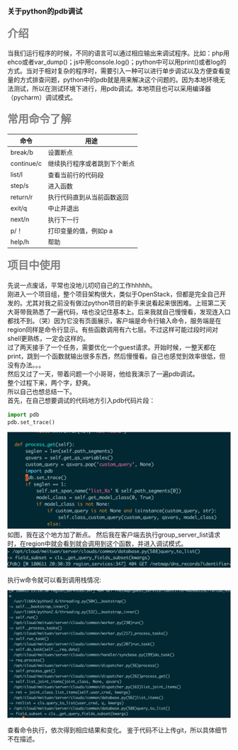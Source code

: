 ### 关于python的pdb调试
#### <font color=gray size=5> 介绍</font> 
当我们运行程序的时候，不同的语言可以通过相应输出来调试程序。比如：php用ehco或者var_dump()；js中用console.log()；python中可以用print()或者log的方式。当对于相对复杂的程序时，需要引入一种可以进行单步调试以及方便查看变量的方式排查问题，python中的pdb就是用来解决这个问题的。因为本地环境无法测试，所以在测试环境下进行，用pdb调试。本地项目也可以采用编译器（pycharm）调试模式。
#### <font color=gray size=5>常用命令了解</font>

命令|  用途
---|---
break/b | 设置断点
continue/c | 继续执行程序或者跳到下个断点
list/l | 查看当前行的代码段
step/s | 进入函数
return/r | 执行代码直到从当前函数返回
exit/q | 中止并退出
next/n | 执行下一行
p/！ | 打印变量的值，例如p a
help/h | 帮助
#### <font color=gray size=5>项目中使用</font>
先说一点废话，平常也没地儿叨叨自己的工作hhhhh。</br>
刚进入一个项目组，整个项目架构很大，类似于OpenStack，但都是完全自己开发的。尤其对我之前没有做过python项目的新手来说看起来很困难。上班第二天大哥带我熟悉了一遍代码，啥也没记住基本上。后来我就自己慢慢看，发现连入口都找不到。（哭）因为它没有页面展示，客户端是命令行输入命令，服务端是在region同样是命令行显示。有些函数调用有六七层。不过这样可能过段时间对shell更熟练，一定会这样的。</br>
过了两天接手了一个任务，需要优化一个guest请求。开始时候，一整天都在print，跳到一个函数就输出很多东西，然后慢慢看。自己也感觉到效率很低，但没有办法。。。</br>
然后又过了一天，带着问题一个小哥哥，他给我演示了一遍pdb调试。</br>
整个过程下来，两个字，舒爽。</br>
所以自己也想总结一下。</br>
首先，在自己想要调试的代码地方引入pdb代码片段：
```python
import pdb
pdb.set_trace()
```
![image](https://github.com/HaleyMaa/python-study/blob/master/1.png?raw=true)
如图，我在这个地方加了断点。
然后我在客户端去执行group_server_list请求时，在region中就会看到就会调用到这个函数，并进入调试模式。
![image](https://github.com/HaleyMaa/python-study/blob/master/2.png?raw=true)

执行w命令就可以看到调用栈情况:

![image](https://github.com/HaleyMaa/python-study/blob/master/3.png?raw=true)

查看命令执行，依次得到相应结果和变化。
鉴于代码不让上传git，所以具体细节不在描述。
